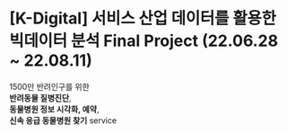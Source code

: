 # [K-Digital] 서비스 산업 데이터를 활용한 빅데이터 분석 Final Project (22.06.28 ~ 22.08.11)

1500만 반려인구를 위한  
**반려동물 질병진단**,  
**동물병원 정보 시각화, 예약**,  
**신속 응급 동물병원 찾기** service